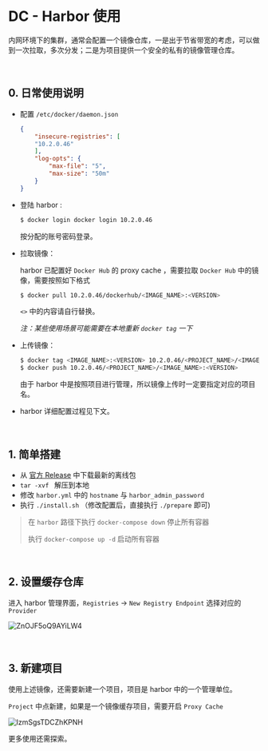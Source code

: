 # DC - Harbor 使用

​	内网环境下的集群，通常会配置一个镜像仓库，一是出于节省带宽的考虑，可以做到一次拉取，多次分发；二是为项目提供一个安全的私有的镜像管理仓库。

<br/>

## 0. 日常使用说明

+ 配置 `/etc/docker/daemon.json`

	```json
	{
	    "insecure-registries": [
		"10.2.0.46"
	    ],
	    "log-opts": {
	        "max-file": "5",
	        "max-size": "50m"
	    }
	}
	```

+ 登陆 harbor : 

	```bash
	$ docker login docker login 10.2.0.46
	```

	按分配的账号密码登录。

+ 拉取镜像：

	harbor 已配置好 `Docker Hub` 的 proxy cache ，需要拉取 `Docker Hub` 中的镜像，需要按照如下格式

	```bash
	$ docker pull 10.2.0.46/dockerhub/<IMAGE_NAME>:<VERSION>
	```

	`<>` 中的内容请自行替换。

	*注：某些使用场景可能需要在本地重新 `docker tag` 一下*

+ 上传镜像：

	```bash
	$ docker tag <IMAGE_NAME>:<VERSION> 10.2.0.46/<PROJECT_NAME>/<IMAGE_NAME>:<VERSION>
	$ docker push 10.2.0.46/<PROJECT_NAME>/<IMAGE_NAME>:<VERSION>
	```

	由于 harbor 中是按照项目进行管理，所以镜像上传时一定要指定对应的项目名。

+ harbor 详细配置过程见下文。

<br/>

## 1. 简单搭建

+ 从 [官方 Release](https://github.com/goharbor/harbor/releases) 中下载最新的离线包
+ `tar -xvf ` 解压到本地
+ 修改 `harbor.yml` 中的 `hostname` 与 `harbor_admin_password`
+ 执行 `./install.sh`  （修改配置后，直接执行 `./prepare` 即可)

> 在 `harbor` 路径下执行 `docker-compose down` 停止所有容器
>
> 执行 ` docker-compose up -d ` 启动所有容器

<br/>

## 2. 设置缓存仓库

进入 harbor 管理界面，`Registries` -> `New Registry Endpoint` 选择对应的 `Provider`

![ZnOJF5oQ9AYiLW4](https://i.loli.net/2021/01/10/ZnOJF5oQ9AYiLW4.png)



<br/>

## 3. 新建项目

使用上述镜像，还需要新建一个项目，项目是 harbor 中的一个管理单位。

`Project` 中点新建，如果是一个镜像缓存项目，需要开启 `Proxy Cache`

![IzmSgsTDCZhKPNH](https://i.loli.net/2021/01/10/IzmSgsTDCZhKPNH.png)

更多使用还需探索。